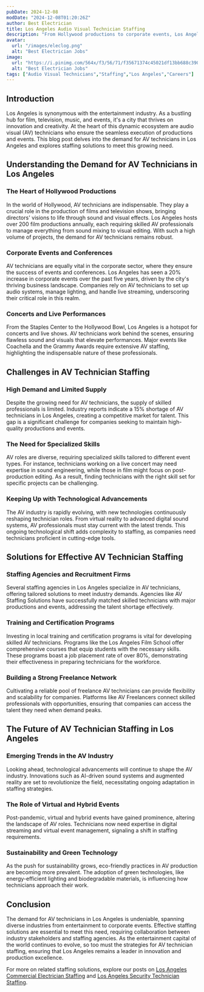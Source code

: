 ```yaml
---
pubDate: 2024-12-08
modDate: "2024-12-08T01:20:26Z"
author: Best Electrician
title: Los Angeles Audio Visual Technician Staffing
description: "From Hollywood productions to corporate events, Los Angeles has a thriving demand for audio visual technicians. Explore how staffing solutions are filling this critical need in the entertainment capital of the world."
avatar:
  url: "/images/eleclog.png"
  alt: "Best Electrician Jobs"
image:
  url: "https://i.pinimg.com/564x/f3/56/71/f35671374c45021df13bb688c390a3a2.jpg"
  alt: "Best Electrician Jobs"
tags: ["Audio Visual Technicians","Staffing","Los Angeles","Careers"]
---
```


## Introduction

Los Angeles is synonymous with the entertainment industry. As a bustling hub for film, television, music, and events, it's a city that thrives on innovation and creativity. At the heart of this dynamic ecosystem are audio visual (AV) technicians who ensure the seamless execution of productions and events. This blog post delves into the demand for AV technicians in Los Angeles and explores staffing solutions to meet this growing need.

## Understanding the Demand for AV Technicians in Los Angeles

### The Heart of Hollywood Productions

In the world of Hollywood, AV technicians are indispensable. They play a crucial role in the production of films and television shows, bringing directors' visions to life through sound and visual effects. Los Angeles hosts over 200 film productions annually, each requiring skilled AV professionals to manage everything from sound mixing to visual editing. With such a high volume of projects, the demand for AV technicians remains robust.

### Corporate Events and Conferences

AV technicians are equally vital in the corporate sector, where they ensure the success of events and conferences. Los Angeles has seen a 20% increase in corporate events over the past five years, driven by the city's thriving business landscape. Companies rely on AV technicians to set up audio systems, manage lighting, and handle live streaming, underscoring their critical role in this realm.

### Concerts and Live Performances

From the Staples Center to the Hollywood Bowl, Los Angeles is a hotspot for concerts and live shows. AV technicians work behind the scenes, ensuring flawless sound and visuals that elevate performances. Major events like Coachella and the Grammy Awards require extensive AV staffing, highlighting the indispensable nature of these professionals.

## Challenges in AV Technician Staffing

### High Demand and Limited Supply

Despite the growing need for AV technicians, the supply of skilled professionals is limited. Industry reports indicate a 15% shortage of AV technicians in Los Angeles, creating a competitive market for talent. This gap is a significant challenge for companies seeking to maintain high-quality productions and events.

### The Need for Specialized Skills

AV roles are diverse, requiring specialized skills tailored to different event types. For instance, technicians working on a live concert may need expertise in sound engineering, while those in film might focus on post-production editing. As a result, finding technicians with the right skill set for specific projects can be challenging.

### Keeping Up with Technological Advancements

The AV industry is rapidly evolving, with new technologies continuously reshaping technician roles. From virtual reality to advanced digital sound systems, AV professionals must stay current with the latest trends. This ongoing technological shift adds complexity to staffing, as companies need technicians proficient in cutting-edge tools.

## Solutions for Effective AV Technician Staffing

### Staffing Agencies and Recruitment Firms

Several staffing agencies in Los Angeles specialize in AV technicians, offering tailored solutions to meet industry demands. Agencies like AV Staffing Solutions have successfully matched skilled technicians with major productions and events, addressing the talent shortage effectively.

### Training and Certification Programs

Investing in local training and certification programs is vital for developing skilled AV technicians. Programs like the Los Angeles Film School offer comprehensive courses that equip students with the necessary skills. These programs boast a job placement rate of over 80%, demonstrating their effectiveness in preparing technicians for the workforce.

### Building a Strong Freelance Network

Cultivating a reliable pool of freelance AV technicians can provide flexibility and scalability for companies. Platforms like AV Freelancers connect skilled professionals with opportunities, ensuring that companies can access the talent they need when demand peaks.

## The Future of AV Technician Staffing in Los Angeles

### Emerging Trends in the AV Industry

Looking ahead, technological advancements will continue to shape the AV industry. Innovations such as AI-driven sound systems and augmented reality are set to revolutionize the field, necessitating ongoing adaptation in staffing strategies.

### The Role of Virtual and Hybrid Events

Post-pandemic, virtual and hybrid events have gained prominence, altering the landscape of AV roles. Technicians now need expertise in digital streaming and virtual event management, signaling a shift in staffing requirements.

### Sustainability and Green Technology

As the push for sustainability grows, eco-friendly practices in AV production are becoming more prevalent. The adoption of green technologies, like energy-efficient lighting and biodegradable materials, is influencing how technicians approach their work.

## Conclusion

The demand for AV technicians in Los Angeles is undeniable, spanning diverse industries from entertainment to corporate events. Effective staffing solutions are essential to meet this need, requiring collaboration between industry stakeholders and staffing agencies. As the entertainment capital of the world continues to evolve, so too must the strategies for AV technician staffing, ensuring that Los Angeles remains a leader in innovation and production excellence.

For more on related staffing solutions, explore our posts on [Los Angeles Commercial Electrician Staffing](/posts/los-angeles-commercial-electrician-staffing) and [Los Angeles Security Technician Staffing](/posts/los-angeles-security-technician-staffing).